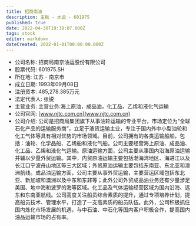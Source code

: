 ```yaml
---
title: 招商南油
description: 主板 - 水运 - 601975
published: true
date: 2022-04-30T19:38:07.000Z
tags: stock
editor: markdown
dateCreated: 2022-01-01T00:00:00.000Z
---
```


- 公司名称: 招商局南京油运股份有限公司
- 股票代码: 601975.SH
- 所在地: 江苏 - 南京市
- 成立日期: 1993年09月08日
- 注册资本: 485,278.385万元
- 法定代表人: 张锐
- 主营业务: 主营业务:海上原油，成品油，化工品，乙烯和液化气运输
- 公司官网: [www.njtc.com.cn](www.njtc.com.cn)
- 公司介绍: 公司是招商局集团旗下从事油轮运输的专业平台，市场定位为“全球石化产品的运输服务商”，立足于液货运输主业，专注于国内外中小型油轮和化工气体等具有相对优势的市场领域。目前，公司拥有的各类运输船舶，包括：油轮、化学品船、乙烯船和液化气船。公司主要经营海上原油、成品油、化工品、乙烯和液化气运输。原油运输方面，公司主要从事国内沿海原油运输并辅以少量外贸运输。其中，内贸原油运输主要包括渤海湾地区、海进江以及长江口宁波舟山地区等三大区域；外贸原油运输主要包括东南亚、东北亚和澳洲航线。成品油运输方面，公司主要从事外贸运输，主要营运区域包括东北亚、新加坡和澳洲以及中东和东非等；此外公司外贸成品油业务还有少量涉足美国、地中海和波罗的海等区域。化工品及气体运输经营区域为国内沿海、远东和东南亚航线。公司高度关注船员综合素质的提升，通过专项培养计划，提高船员技术、管理水平，打造了一支高素质的船员队伍。此外，公司积极抓住国内炼化市场发展的机遇，与中石油、中石化等国内客户积极合作，提高国内油品运输市场的占有率。


